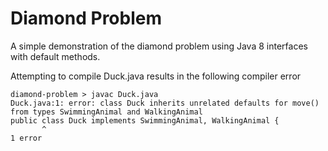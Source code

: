 # Diamond Problem

A simple demonstration of the diamond problem using Java 8 interfaces with default methods. 

Attempting to compile Duck.java results in the following compiler error
```
diamond-problem > javac Duck.java 
Duck.java:1: error: class Duck inherits unrelated defaults for move() from types SwimmingAnimal and WalkingAnimal
public class Duck implements SwimmingAnimal, WalkingAnimal {
       ^
1 error

```